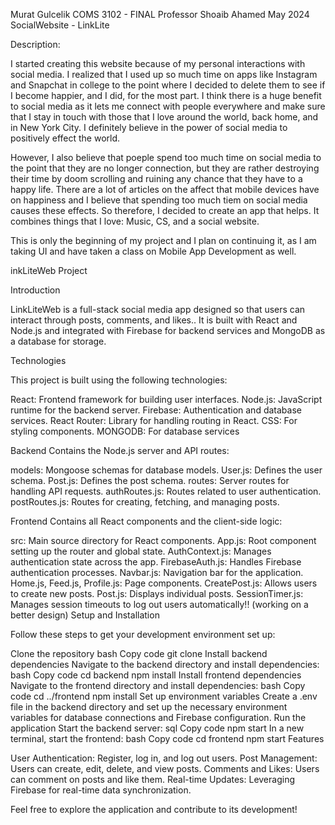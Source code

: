 Murat Gulcelik 
COMS 3102 - FINAL 
Professor Shoaib Ahamed
May 2024
SocialWebsite - LinkLite

Description: 

I started creating this website because of my personal interactions with social media. I realized that I used up so much time on apps like Instagram and Snapchat in college to the point where I decided to delete them to see if I become happier, and I did, for the most part. I think there is a huge benefit to social media as it lets me connect with people everywhere and make sure that I stay in touch with those that I love around the world, back home, and in New York City. I definitely believe in the power of social media to positively effect the world. 

However, I also believe that poeple spend too much time on social media to the point that they are no longer connection, but they are rather destroying their time by doom scrolling and ruining any chance that they have to a happy life. There are a lot of articles on the affect that mobile devices have on happiness and I believe that spending too much tiem on social media causes these effects. So therefore, I decided to create an app that helps. It combines things that I love: Music, CS, and a social website. 

This is only the beginning of my project and I plan on continuing it, as I am taking UI and have taken a class on Mobile App Development as well. 


inkLiteWeb Project

Introduction

LinkLiteWeb is a full-stack social media app designed so that users can interact through posts, comments, and likes.. It is built with React and Node.js and integrated with Firebase for backend services and MongoDB as a database for storage. 

Technologies

This project is built using the following technologies:

React: Frontend framework for building user interfaces.
Node.js: JavaScript runtime for the backend server.
Firebase: Authentication and database services.
React Router: Library for handling routing in React.
CSS: For styling components.
MONGODB: For database services

Backend
Contains the Node.js server and API routes:

models: Mongoose schemas for database models.
User.js: Defines the user schema.
Post.js: Defines the post schema.
routes: Server routes for handling API requests.
authRoutes.js: Routes related to user authentication.
postRoutes.js: Routes for creating, fetching, and managing posts.

Frontend
Contains all React components and the client-side logic:

src: Main source directory for React components.
App.js: Root component setting up the router and global state.
AuthContext.js: Manages authentication state across the app.
FirebaseAuth.js: Handles Firebase authentication processes.
Navbar.js: Navigation bar for the application.
Home.js, Feed.js, Profile.js: Page components.
CreatePost.js: Allows users to create new posts.
Post.js: Displays individual posts.
SessionTimer.js: Manages session timeouts to log out users automatically!! (working on a better design)
Setup and Installation

Follow these steps to get your development environment set up:

Clone the repository
bash
Copy code
git clone <repository-url>
Install backend dependencies
Navigate to the backend directory and install dependencies:
bash
Copy code
cd backend
npm install
Install frontend dependencies
Navigate to the frontend directory and install dependencies:
bash
Copy code
cd ../frontend
npm install
Set up environment variables
Create a .env file in the backend directory and set up the necessary environment variables for database connections and Firebase configuration.
Run the application
Start the backend server:
sql
Copy code
npm start
In a new terminal, start the frontend:
bash
Copy code
cd frontend
npm start
Features

User Authentication: Register, log in, and log out users.
Post Management: Users can create, edit, delete, and view posts.
Comments and Likes: Users can comment on posts and like them.
Real-time Updates: Leveraging Firebase for real-time data synchronization.

Feel free to explore the application and contribute to its development!

